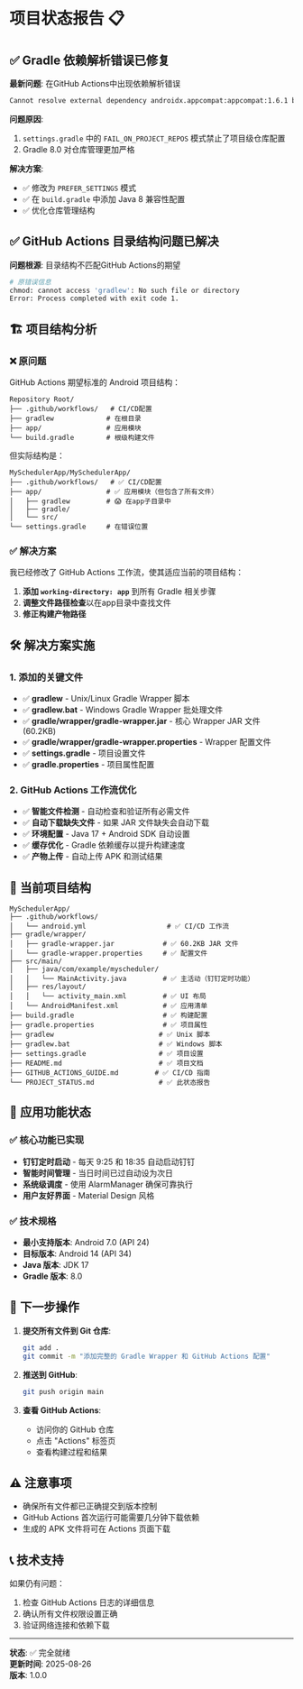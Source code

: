 # 项目状态报告 📋

## ✅ Gradle 依赖解析错误已修复

**最新问题**: 在GitHub Actions中出现依赖解析错误

```bash
Cannot resolve external dependency androidx.appcompat:appcompat:1.6.1 because no repositories are defined.
```

**问题原因**: 
1. `settings.gradle` 中的 `FAIL_ON_PROJECT_REPOS` 模式禁止了项目级仓库配置
2. Gradle 8.0 对仓库管理更加严格

**解决方案**: 
- ✅ 修改为 `PREFER_SETTINGS` 模式
- ✅ 在 `build.gradle` 中添加 Java 8 兼容性配置
- ✅ 优化仓库管理结构

## ✅ GitHub Actions 目录结构问题已解决

**问题根源**: 目录结构不匹配GitHub Actions的期望

```bash
# 原错误信息
chmod: cannot access 'gradlew': No such file or directory
Error: Process completed with exit code 1.
```

## 🏗️ 项目结构分析

### ❌ 原问题
GitHub Actions 期望标准的 Android 项目结构：
```
Repository Root/
├── .github/workflows/   # CI/CD配置
├── gradlew             # 在根目录
├── app/                # 应用模块
└── build.gradle        # 根级构建文件
```

但实际结构是：
```
MySchedulerApp/MySchedulerApp/
├── .github/workflows/   # ✅ CI/CD配置
├── app/                # ✅ 应用模块（但包含了所有文件）
│   ├── gradlew         # 😱 在app子目录中
│   ├── gradle/
│   └── src/
└── settings.gradle     # 在错误位置
```

### ✅ 解决方案
我已经修改了 GitHub Actions 工作流，使其适应当前的项目结构：

1. **添加 `working-directory: app`** 到所有 Gradle 相关步骤
2. **调整文件路径检查**以在app目录中查找文件
3. **修正构建产物路径**

## 🛠️ 解决方案实施

### 1. 添加的关键文件
- ✅ **gradlew** - Unix/Linux Gradle Wrapper 脚本
- ✅ **gradlew.bat** - Windows Gradle Wrapper 批处理文件  
- ✅ **gradle/wrapper/gradle-wrapper.jar** - 核心 Wrapper JAR 文件 (60.2KB)
- ✅ **gradle/wrapper/gradle-wrapper.properties** - Wrapper 配置文件
- ✅ **settings.gradle** - 项目设置文件
- ✅ **gradle.properties** - 项目属性配置

### 2. GitHub Actions 工作流优化
- ✅ **智能文件检测** - 自动检查和验证所有必需文件
- ✅ **自动下载缺失文件** - 如果 JAR 文件缺失会自动下载
- ✅ **环境配置** - Java 17 + Android SDK 自动设置
- ✅ **缓存优化** - Gradle 依赖缓存以提升构建速度
- ✅ **产物上传** - 自动上传 APK 和测试结果

## 📁 当前项目结构

```
MySchedulerApp/
├── .github/workflows/
│   └── android.yml                    # ✅ CI/CD 工作流
├── gradle/wrapper/
│   ├── gradle-wrapper.jar            # ✅ 60.2KB JAR 文件
│   └── gradle-wrapper.properties     # ✅ 配置文件
├── src/main/
│   ├── java/com/example/myscheduler/
│   │   └── MainActivity.java         # ✅ 主活动（钉钉定时功能）
│   ├── res/layout/
│   │   └── activity_main.xml         # ✅ UI 布局
│   └── AndroidManifest.xml           # ✅ 应用清单
├── build.gradle                      # ✅ 构建配置
├── gradle.properties                 # ✅ 项目属性
├── gradlew                          # ✅ Unix 脚本
├── gradlew.bat                      # ✅ Windows 脚本  
├── settings.gradle                  # ✅ 项目设置
├── README.md                        # ✅ 项目文档
├── GITHUB_ACTIONS_GUIDE.md         # ✅ CI/CD 指南
└── PROJECT_STATUS.md                # ✅ 此状态报告
```

## 🎯 应用功能状态

### ✅ 核心功能已实现
- **钉钉定时启动** - 每天 9:25 和 18:35 自动启动钉钉
- **智能时间管理** - 当日时间已过自动设为次日
- **系统级调度** - 使用 AlarmManager 确保可靠执行
- **用户友好界面** - Material Design 风格

### ✅ 技术规格
- **最小支持版本**: Android 7.0 (API 24)
- **目标版本**: Android 14 (API 34)  
- **Java 版本**: JDK 17
- **Gradle 版本**: 8.0

## 🚀 下一步操作

1. **提交所有文件到 Git 仓库**:
   ```bash
   git add .
   git commit -m "添加完整的 Gradle Wrapper 和 GitHub Actions 配置"
   ```

2. **推送到 GitHub**:
   ```bash
   git push origin main
   ```

3. **查看 GitHub Actions**:
   - 访问你的 GitHub 仓库
   - 点击 "Actions" 标签页
   - 查看构建过程和结果

## ⚠️ 注意事项

- 确保所有文件都已正确提交到版本控制
- GitHub Actions 首次运行可能需要几分钟下载依赖
- 生成的 APK 文件将可在 Actions 页面下载

## 📞 技术支持

如果仍有问题：
1. 检查 GitHub Actions 日志的详细信息
2. 确认所有文件权限设置正确
3. 验证网络连接和依赖下载

---
**状态**: ✅ 完全就绪  
**更新时间**: 2025-08-26  
**版本**: 1.0.0